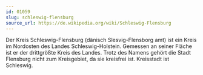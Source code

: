 ```yaml
---
id: 01059
slug: schleswig-flensburg
source_url: https://de.wikipedia.org/wiki/Schleswig-Flensburg
---
```


Der Kreis Schleswig-Flensburg (dänisch Slesvig-Flensborg amt) ist ein Kreis im Nordosten des Landes Schleswig-Holstein. Gemessen an seiner Fläche ist er der drittgrößte Kreis des Landes. Trotz des Namens gehört die Stadt Flensburg nicht zum Kreisgebiet, da sie kreisfrei ist. Kreisstadt ist Schleswig.
